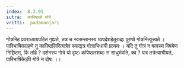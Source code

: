 ```yaml
---
index:  8.3.91
sutra:  कापिष्ठलो गोत्रे
vritti:  padamanjari
---
```


गोत्रमिह प्रवराध्यायपठितं गृह्यते, तत्र च स्वसन्तानस्य व्यपदेशहेतुराद्यः पुरुषो गोत्रमित्युच्यते । पारिभाषिकग्रहणे तु कापिष्ठलिरित्यत्रैव स्याद्यत्र गोत्राभिधायी प्रत्ययः । यदि तु गोत्रं न षत्वस्य विषयेण निर्द्दिष्टम्, किं तर्हि ? दर्शनस्य गोत्रे यो दृष्टः कपिष्ठलशब्दः स साधुर्भवति, क्व ? यत्र तत्रेत्याश्रीयते, पारिभाषिकेऽपि गोत्रे न दोषः ।।

